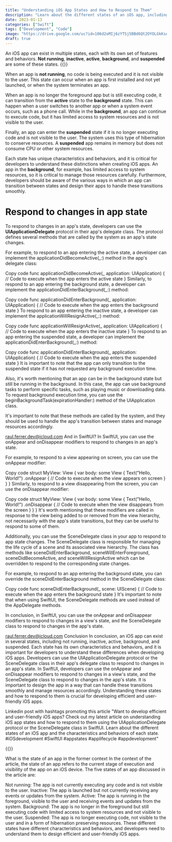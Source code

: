 ```yaml
---
title: "Understanding iOS App States and How to Respond to Them"
description: "Learn about the different states of an iOS app, including not running, inactive, active, background, and suspended and how to respond to them using UIApplicationDelegate protocol or SceneDelegate class in SwiftUI. Understand the characteristics and behaviors of each state and design efficient and user-friendly iOS apps."
date: 2023-01-13
categories: ["Swift"]
tags: ["Development", "Code"]
image: "https://drive.google.com/uc?id=106d2oMIj6zYTSj5BBd6Qt2OYOLGkKsAw"
draft: true
---
```


An iOS app can exist in multiple states, each with its own set of features and behaviors. **Not running**, **inactive**, **active**, **background**, and **suspended** are some of these states.
{{<ads1>}}

When an app is **not running**, no code is being executed and it is not visible to the user. This state can occur when an app is first installed and not yet launched, or when the system terminates an app.

When an app is no longer the foreground app but is still executing code, it can transition from the **active** state to the **background** state. This can happen when a user switches to another app or when a system event occurs, such as a phone call. While in the **background**, an app can continue to execute code, but it has limited access to system resources and is not visible to the user.

Finally, an app can enter the **suspended** state if it is no longer executing code and is not visible to the user. The system uses this type of hibernation to conserve resources. A **suspended** app remains in memory but does not consume CPU or other system resources.

Each state has unique characteristics and behaviors, and it is critical for developers to understand these distinctions when creating iOS apps. An app in the **background**, for example, has limited access to system resources, so it is critical to manage those resources carefully. Furthermore, developers should be aware of the various ways in which an app can transition between states and design their apps to handle these transitions smoothly.

# Respond to changes in app state

To respond to changes in an app's state, developers can use the **UIApplicationDelegate** protocol in their app's delegate class. The protocol defines several methods that are called by the system as an app's state changes.

For example, to respond to an app entering the active state, a developer can implement the applicationDidBecomeActive(_:) method in the app's delegate class:

Copy code
func applicationDidBecomeActive(_ application: UIApplication) {
    // Code to execute when the app enters the active state
}
Similarly, to respond to an app entering the background state, a developer can implement the applicationDidEnterBackground(_:) method:

Copy code
func applicationDidEnterBackground(_ application: UIApplication) {
    // Code to execute when the app enters the background state
}
To respond to an app entering the inactive state, a developer can implement the applicationWillResignActive(_:) method:

Copy code
func applicationWillResignActive(_ application: UIApplication) {
    // Code to execute when the app enters the inactive state
}
To respond to an app entering the suspended state, a developer can implement the applicationDidEnterBackground(_:) method:

Copy code
func applicationDidEnterBackground(_ application: UIApplication) {
    // Code to execute when the app enters the suspended state
}
It is important to note that the app can only transition to the suspended state if it has not requested any background execution time.

Also, it's worth mentioning that an app can be in the background state but still be running in the background. In this case, the app can use background tasks to perform specific tasks, such as playing music or downloading data. To request background execution time, you can use the beginBackgroundTask(expirationHandler:) method of the UIApplication class.

It's important to note that these methods are called by the system, and they should be used to handle the app's transition between states and manage resources accordingly.




raul.ferrer.dev@icloud.com
And in SwiftUI?
In SwiftUI, you can use the onAppear and onDisappear modifiers to respond to changes in an app's state.

For example, to respond to a view appearing on screen, you can use the onAppear modifier:

Copy code
struct MyView: View {
    var body: some View {
        Text("Hello, World!")
            .onAppear {
                // Code to execute when the view appears on screen
            }
    }
}
Similarly, to respond to a view disappearing from the screen, you can use the onDisappear modifier:

Copy code
struct MyView: View {
    var body: some View {
        Text("Hello, World!")
            .onDisappear {
                // Code to execute when the view disappears from the screen
            }
    }
}
It's worth mentioning that these modifiers are called in response to the view being added to or removed from the view hierarchy, not necessarily with the app's state transitions, but they can be useful to respond to some of them.

Additionally, you can use the SceneDelegate class in your app to respond to app state changes. The SceneDelegate class is responsible for managing the life cycle of a scene and its associated view hierarchy. The class has methods like sceneDidEnterBackground, sceneWillEnterForeground, sceneDidBecomeActive, and sceneWillResignActive which can be overridden to respond to the corresponding state changes.

For example, to respond to an app entering the background state, you can override the sceneDidEnterBackground method in the SceneDelegate class:

Copy code
func sceneDidEnterBackground(_ scene: UIScene) {
    // Code to execute when the app enters the background state
}
It's important to note that when using SwiftUI, the SceneDelegate methods are used instead of the AppDelegate methods.

In conclusion, in SwiftUI, you can use the onAppear and onDisappear modifiers to respond to changes in a view's state, and the SceneDelegate class to respond to changes in the app's state.




raul.ferrer.dev@icloud.com
Conclusion 
In conclusion, an iOS app can exist in several states, including not running, inactive, active, background, and suspended. Each state has its own characteristics and behaviors, and it is important for developers to understand these differences when developing iOS apps. Developers can use the UIApplicationDelegate protocol or the SceneDelegate class in their app's delegate class to respond to changes in an app's state. In SwiftUI, developers can use the onAppear and onDisappear modifiers to respond to changes in a view's state, and the SceneDelegate class to respond to changes in the app's state. It is important to design the app in a way that can handle these transitions smoothly and manage resources accordingly. Understanding these states and how to respond to them is crucial for developing efficient and user-friendly iOS apps.




Linkedin post with hashtags promoting this article
"Want to develop efficient and user-friendly iOS apps? Check out my latest article on understanding iOS app states and how to respond to them using the UIApplicationDelegate protocol or the SceneDelegate class in SwiftUI. Learn about the different states of an iOS app and the characteristics and behaviors of each state. #iOSdevelopment #SwiftUI #appstates #applifecycle #appdevelopment"

{{<ads2>}}



What is the state of an app in the former context 
In the context of the article, the state of an app refers to the current stage of execution and visibility of the app on an iOS device. The five states of an app discussed in the article are:

Not running: The app is not currently executing any code and is not visible to the user.
Inactive: The app is launched but not currently receiving any events or updates from the system.
Active: The app is running in the foreground, visible to the user and receiving events and updates from the system.
Background: The app is no longer in the foreground but still executing code with limited access to system resources and not visible to the user.
Suspended: The app is no longer executing code, not visible to the user and in a form of hibernation preserving resources.
These different states have different characteristics and behaviors, and developers need to understand them to design efficient and user-friendly iOS apps.


